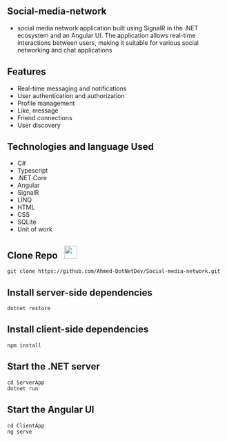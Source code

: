 ## Social-media-network
* social media network application built using SignalR in the .NET ecosystem and an Angular UI. The application allows real-time interactions between users, making it suitable for various social networking and chat applications

## Features
* Real-time messaging and notifications
* User authentication and authorization
* Profile management
* Like, message
* Friend connections
* User discovery

## Technologies and language Used
* C#
* Typescript
* .NET Core
* Angular
* SignalR
* LINQ
* HTML
* CSS
* SQLite
* Unit of work

## Clone Repo &nbsp; <img src="https://img.freepik.com/free-icon/arrow-representing-download_318-481.jpg?w=740&t=st=1687601530~exp=1687602130~hmac=2290e674ad8b3cd7ba95b2b62adae2252f300c50fed5e1156fb79c08309ab2c9" width="30px">
```
git clone https://github.com/Ahmed-DotNetDev/Social-media-network.git
```

## Install server-side dependencies
```
dotnet restore
```

## Install client-side dependencies
```
npm install
```

## Start the .NET server
```
cd ServerApp
dotnet run
```

## Start the Angular UI
```
cd ClientApp
ng serve
```
